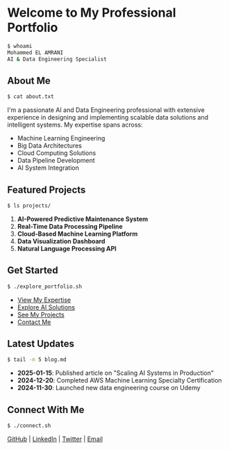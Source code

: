 # Welcome to My Professional Portfolio

```bash
$ whoami
Mohammed EL AMRANI
AI & Data Engineering Specialist
```

## About Me

```bash
$ cat about.txt
```

I'm a passionate AI and Data Engineering professional with extensive experience in designing and implementing scalable data solutions and intelligent systems. My expertise spans across:

- Machine Learning Engineering
- Big Data Architectures
- Cloud Computing Solutions
- Data Pipeline Development
- AI System Integration

## Featured Projects

```bash
$ ls projects/
```

1. **AI-Powered Predictive Maintenance System**
2. **Real-Time Data Processing Pipeline**
3. **Cloud-Based Machine Learning Platform**
4. **Data Visualization Dashboard**
5. **Natural Language Processing API**

## Get Started

```bash
$ ./explore_portfolio.sh
```

- [View My Expertise](expertise.md)
- [Explore AI Solutions](ai-solutions.md)
- [See My Projects](projects.md)
- [Contact Me](contact.md)

## Latest Updates

```bash
$ tail -n 5 blog.md
```

- **2025-01-15**: Published article on "Scaling AI Systems in Production"
- **2024-12-20**: Completed AWS Machine Learning Specialty Certification
- **2024-11-30**: Launched new data engineering course on Udemy

## Connect With Me

```bash
$ ./connect.sh
```

[GitHub](https://github.com/yourusername) | 
[LinkedIn](https://linkedin.com/in/yourprofile) | 
[Twitter](https://twitter.com/yourhandle) | 
[Email](mailto:your.email@domain.com)